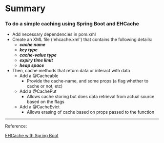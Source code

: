 # Summary

### To do a simple caching using Spring Boot and EHCache

- Add necessary dependencies in pom.xml
- Create an XML file ('ehcache.xml') that contains the following details:
    - _**cache name**_
    - _**key type**_
    - _**cache-value type**_
    - _**expiry time limit**_
    - _**heap space**_
- Then, cache methods that return data or interact with data
    - Add a @Cacheable
        - Provide the cache-name, and some props (a flag whether to cache or not, etc)
    - Add a @CachePut
        - Allows cache storing but does data retrieval from actual source based on the flags
    - Add a @CacheEvict
        - Allows erasing of cache based on props passed to the function
----
Reference:

[EHCache with Spring Boot](https://dimitr.im/spring-boot-cache-ehcache)  
    
